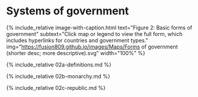 Systems of government
=====================

<!-- Systems of gov figure -->
{% include_relative image-with-caption.html text="Figure 2: Basic forms of government" subtext="Click map or legend to view the full form, which includes hyperlinks for countries and government types." img="https://fusion809.github.io/images/Maps/Forms of government (shorter desc; more descriptive).svg" width="100%" %}

{% include_relative 02a-definitions.md %}

{% include_relative 02b-monarchy.md %}

{% include_relative 02c-republic.md %}